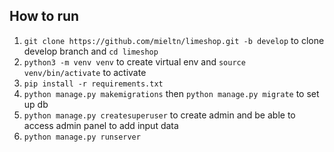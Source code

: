 ## How to run
1. `git clone https://github.com/mieltn/limeshop.git -b develop` to clone develop branch and `cd limeshop`
2. `python3 -m venv venv` to create virtual env and `source venv/bin/activate` to activate
3. `pip install -r requirements.txt`
4. `python manage.py makemigrations` then `python manage.py migrate` to set up db
5. `python manage.py createsuperuser` to create admin and be able to access admin panel to add input data
6. `python manage.py runserver`